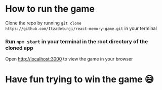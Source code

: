 # How to run the game

Clone the repo by running `git clone https://github.com/Itzadetunji/react-memory-game.git` in your terminal

### Run `npm start` in your terminal in the root directory of the cloned app
Open [http://localhost:3000](http://localhost:3000) to view the game in your browser

# Have fun trying to win the game 😅

